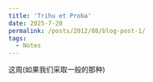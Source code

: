 ```yaml
---
title: 'Trihu et Proba'
date: 2025-7-20
permalink: /posts/2012/08/blog-post-1/
tags:
  - Notes
---
```


这周(如果我们采取一般的那种)
